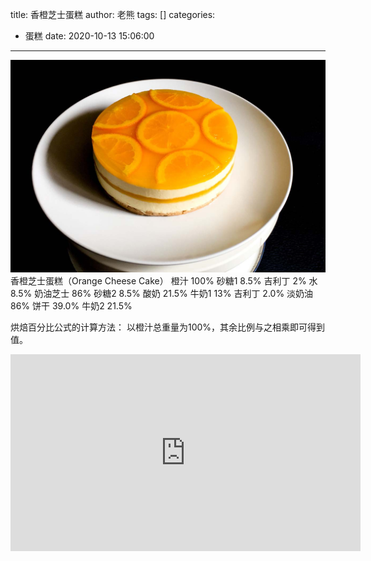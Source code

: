 title: 香橙芝士蛋糕
author: 老熊
tags: []
categories:
  - 蛋糕
date: 2020-10-13 15:06:00
---
![](/images/pasted-37.jpg)
香橙芝士蛋糕（Orange Cheese Cake）
橙汁         100%
砂糖1 8.5%
吉利丁 2%
水         8.5%
奶油芝士 86%
砂糖2 8.5%
酸奶         21.5%
牛奶1 13%
吉利丁 2.0%
淡奶油 86%
饼干         39.0%
牛奶2 21.5%

烘焙百分比公式的计算方法：
以橙汁总重量为100%，其余比例与之相乘即可得到值。


<iframe width="560" height="315" src="https://www.youtube.com/embed/1sGu2h1hhfE" frameborder="0" allow="accelerometer; autoplay; clipboard-write; encrypted-media; gyroscope; picture-in-picture" allowfullscreen></iframe>